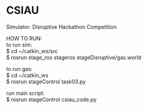 # CSIAU
Simulator: Disruptive Hackathon Competition

HOW TO RUN:  
to run sim:  
$ cd ~/catkin_ws/src  
$ rosrun stage_ros stageros stageDisruptive/gas.world  
  
  
to run gas:  
$ cd ~/catkin_ws  
$ rosrun stageControl task03.py  

run main script:  
$ rosrun stageControl csiau_code.py
